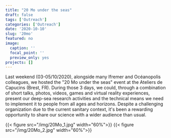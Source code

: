 ```yaml
---
title: "20 Mo under the seas"
draft: false
tags: ['Outreach']
categories: ['Outreach']
date: '2020-10-10'
slug: '20mo'
featured: no
image:
  caption: ''
  focal_point: ''
  preview_only: yes
projects: []
---
```

Last weekend (03-05/10/2020), alongside many Ifremer and Océanopolis colleagues, we hosted the "20 Mo under the seas" event at the Ateliers de Capucins (Brest, FR). During those 3 days, we could, through a combination of short talks, photos, videos, games and virtual reality experiences, present our deep-sea research activities and the technical means we need to implement it to people from all ages and horizons. Despite a challenging organization due to the current sanitary context, it's been a rewarding opportunity to share our science with a wider audience than usual.

{{< figure src="/img/20Mo_1.jpg" width="60%">}}
{{< figure src="/img/20Mo_2.jpg" width="60%">}}
